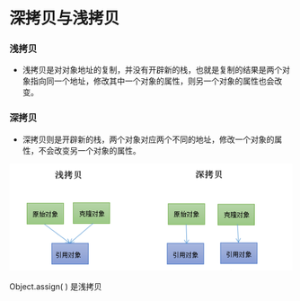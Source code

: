 # 深拷贝与浅拷贝

### 浅拷贝

- 浅拷贝是对对象地址的复制，并没有开辟新的栈，也就是复制的结果是两个对象指向同一个地址，修改其中一个对象的属性，则另一个对象的属性也会改变。

### 深拷贝

- 深拷贝则是开辟新的栈，两个对象对应两个不同的地址，修改一个对象的属性，不会改变另一个对象的属性。

![](Untitled-573b5857-99de-49ed-8eab-e3baf52d2f35.png)

Object.assign( ) 是浅拷贝